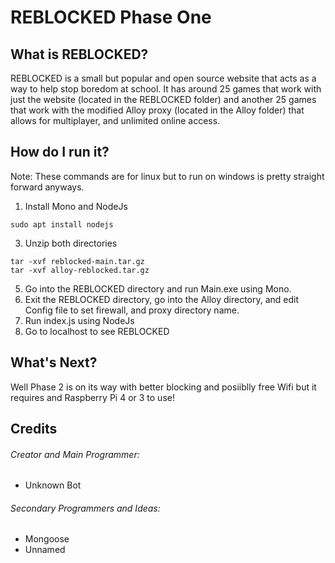# REBLOCKED Phase One
## What is REBLOCKED?
REBLOCKED is a small but popular and open source website that acts as a way to help stop boredom at school. It has around 25 games that work with just the website (located in the REBLOCKED folder) and another 25 games that work with the modified Alloy proxy (located in the Alloy folder) that allows for multiplayer, and unlimited online access.
## How do I run it?
Note: These commands are for linux but to run on windows is pretty straight forward anyways.
1. Install Mono and NodeJs
~~~
sudo apt install nodejs
~~~
3. Unzip both directories
~~~
tar -xvf reblocked-main.tar.gz
tar -xvf alloy-reblocked.tar.gz
~~~
5. Go into the REBLOCKED directory and run Main.exe using Mono.
6. Exit the REBLOCKED directory, go into the Alloy directory, and edit Config file to set firewall, and proxy directory name.
7. Run index.js using NodeJs
8. Go to localhost to see REBLOCKED
## What's Next?
Well Phase 2 is on its way with better blocking and posiiblly free Wifi but it requires and Raspberry Pi 4 or 3 to use!
## Credits

###### Creator and Main Programmer: 
+ Unknown Bot
###### Secondary Programmers and Ideas: 
+ Mongoose
+ Unnamed
